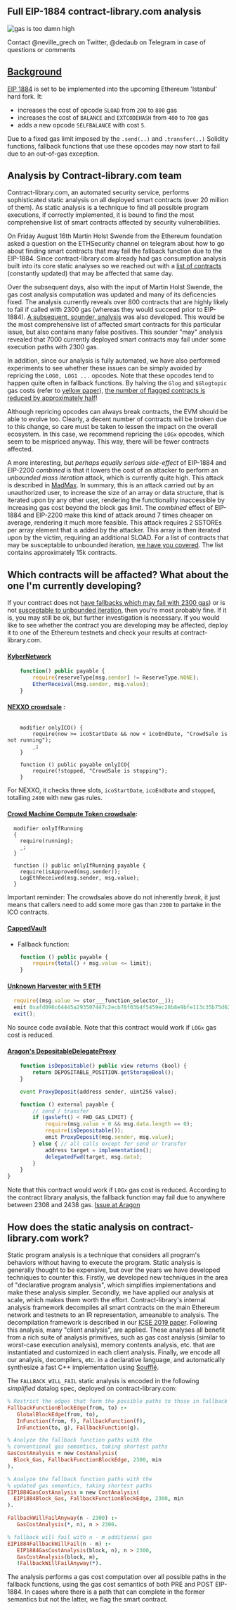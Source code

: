 ## Full EIP-1884 contract-library.com analysis

![gas is too damn high](https://opimedia.azureedge.net/-/media/Images/MEN/Editorial/Blogs/Ask-Our-Experts/Why-Is-Gas-Suddenly-So-Expensive/gas-prices1.gif?la=en&hash=78FE781F98614F6BC2135F56B4C5D85165DD32E5 "gas is too damn high :)")

Contact @neville_grech on Twitter, @dedaub on Telegram in case of questions or comments

## [Background](https://github.com/holiman/eip-1884-security/blob/master/README.md#background)

[EIP 1884](https://eips.ethereum.org/EIPS/eip-1884) is set to be implemented into the upcoming Ethereum 'Istanbul' hard fork. It:

- increases the cost of opcode `SLOAD` from `200` to `800` gas
- increases the cost of `BALANCE` and `EXTCODEHASH` from `400` to `700` gas
- adds a new opcode `SELFBALANCE` with cost `5`.

Due to a fixed gas limit imposed by the `.send(..)` and `.transfer(..)` Solidity functions, fallback functions that
use these opcodes may now start to fail due to an out-of-gas exception.

## Analysis by Contract-library.com team
Contract-library.com, an automated security service, performs sophisticated static analysis on all deployed smart contracts (over 20 million of them). As static analysis is a technique to find all possible program executions, if correctly implemented, it is bound to find the most comprehensive list of smart contracts affected by security vulnerabilities.

On Friday August 16th Martin Holst Swende from the Ethereum foundation asked a question on the ETHSecurity channel on telegram about how to go about finding smart contracts that may fail the fallback function due to the EIP-1884. Since contract-library.com already had gas consumption analysis built into its core static analyses so we reached out with a [list of contracts](https://contract-library.com/?w=FALLBACK_WILL_FAIL) (constantly updated) that may be affected that same day.


Over the subsequent days, also with the input of Martin Holst Swende, the gas cost analysis computation was updated and many of its deficencies fixed. The analysis currently reveals over 800 contracts that are highly likely to fail if called with 2300 gas (whereas they would succeed prior to EIP-1884). [A subsequent, sounder, analysis](https://contract-library.com/?w=FALLBACK_MAY_FAIL) was also developed. This would be the most comprehensive list of affected smart contracts for this particular issue, but also contains many false positives. This sounder "may" analysis revealed that 7000 currently deployed smart contracts may fail under some execution paths with 2300 gas.

In addition, since our analysis is fully automated, we have also performed experiments to see whether these issues can be simply avoided by repricing the `LOG0, LOG1 ...` opcodes. Note that these opcodes tend to happen quite often in fallback functions. By halving the `Glog` and `$Glogtopic` gas costs (refer to [yellow paper](https://ethereum.github.io/yellowpaper/paper.pdf)), [the number of flagged contracts is reduced by approximately half](https://contract-library.com/?w=FALLBACK_WILL_FAIL%20(cheap%20LOG))!

Although repricing opcodes can always break contracts, the EVM should be able to evolve too. Clearly, a decent number of
contracts will be broken due to this change, so care must be taken to lessen the impact on the overall ecosystem.
In this case, we recommend repricing the `LOGx` opcodes, which seem to be mispriced anyway. This way, there will be
fewer contracts affected.

A more interesting, but *perhaps equally serious side-effect* of EIP-1884 and EIP-2200 *combined* is that it lowers the cost of an attacker to perform an *unbounded mass iteration* attack, which is currently quite high. This attack is described in [MadMax](https://www.nevillegrech.com/assets/pdf/madmax-oopsla18.pdf). In summary, this is an attack carried out by an unauthorized user, to increase the size of an array or data structure, that is iterated upon by any other user, rendering the functionality inaccessible by increasing gas cost beyond the block gas limit. The *combined* effect of EIP-1884 and EIP-2200 make this kind of attack around 7 times cheaper on average, rendering it much more feasible. This attack requires 2 SSTOREs per array element that is added by the attacker. This array is then iterated upon by the victim, requiring an additional SLOAD. For a list of contracts that may be susceptable to unbounded iteration, [we have you covered](https://contract-library.com/?w=DoS%20(Unbounded%20Operation)). The list contains approximately 15k contracts.

## Which contracts will be affacted? What about the one I'm currently developing?
If your contract does not [have fallbacks which may fail with 2300 gas](https://contract-library.com/?w=FALLBACK_MAY_FAIL)) or is not [susceptable to unbounded iteration](https://contract-library.com/?w=DoS%20(Unbounded%20Operation)), then you're most probably fine. If it is, you may still be ok, but further investigation is necessary. If you would like to see whether the contract you are developing may be affected, deploy it to one of the Ethereum testnets and check your results at contract-library.com.

#### [KyberNetwork](https://contract-library.com/contracts/Ethereum/0x9ae49c0d7f8f9ef4b864e004fe86ac8294e20950)
```js
    function() public payable {
        require(reserveType[msg.sender] != ReserveType.NONE);
        EtherReceival(msg.sender, msg.value);
    }
```
#### [NEXXO crowdsale](https://contract-library.com/contracts/Ethereum/0x2c7fa71e31c0c6bb9f21fc3c098ac2c53f8598cc) :

```

    modifier onlyICO() {
        require(now >= icoStartDate && now < icoEndDate, "CrowdSale is not running");
        _;
    }

    function () public payable onlyICO{
        require(!stopped, "CrowdSale is stopping");
    }

```
For NEXXO, it checks three slots, `icoStartDate`, `icoEndDate` and `stopped`, totalling `2400` with new gas rules. 


#### [Crowd Machine Compute Token crowdsale](https://contract-library.com/contracts/Ethereum/0x5fe56cb82b3d88b6e37d3a9dba8f5b40b28dda7e):
```
  modifier onlyIfRunning
  {
    require(running);
    _;
  }

  function () public onlyIfRunning payable {
    require(isApproved(msg.sender));
    LogEthReceived(msg.sender, msg.value);
  }

```
Important reminder: The crowdsales above do not inherently _break_, it just means that callers need to add some more gas than `2300` to partake in the ICO contracts. 


#### [CappedVault](https://contract-library.com/contracts/Ethereum/0x91b9d2835ad914bc1dcfe09bd1816febd04fd689)
- Fallback function:
```js
    function () public payable {
        require(total() + msg.value <= limit);
    }
```
#### [Unknown Harvester with 5 ETH](https://contract-library.com/contracts/Ethereum/0x1347bb1cef4bf0db92294c1b52a22f190eaa04ac)
```js
  require((msg.value >= stor___function_selector__));
  emit 0xafd096c64445a293507447c2ecb78f03b4f5459ec28b8e9bfe113c35b75d624a(address(msg.sender), msg.value, 0x447);
  exit();
```
No source code available. Note that this contract would work if `LOGx` gas cost is reduced.

#### [Aragon's DepositableDelegateProxy](https://contract-library.com/contracts/Ethereum/0x0a74d136fafed0f8d58ce4b7307283695ec7a0b6)
```js
    function isDepositable() public view returns (bool) {
        return DEPOSITABLE_POSITION.getStorageBool();
    }

    event ProxyDeposit(address sender, uint256 value);

    function () external payable {
        // send / transfer
        if (gasleft() < FWD_GAS_LIMIT) {
            require(msg.value > 0 && msg.data.length == 0);
            require(isDepositable());
            emit ProxyDeposit(msg.sender, msg.value);
        } else { // all calls except for send or transfer
            address target = implementation();
            delegatedFwd(target, msg.data);
        }
    }
}
```
Note that this contract would work if `LOGx` gas cost is reduced. According to the contract library analysis, the fallback function may fail due to anywhere between 2308 and 2438 gas. [Issue at Aragon](https://github.com/aragon/aragonOS/issues/549)

## How does the static analysis on contract-library.com work?

Static program analysis is a technique that considers all program's behaviors without having to execute the program. Static analysis is generally thought to be expensive, but over the years we have developed techniques to counter this. Firstly, we developed new techniques in the area of "declarative program analysis", which simplifies implementations and make these analysis simpler. Secondly, we have applied our analysis at scale, which makes them worth the effort. Contract-library's internal analysis framework decompiles all smart contracts on the main Ethereum network and testnets to an IR representation, ameanable to analysis. The decompilation framework is described in our [ICSE 2019 paper](https://www.nevillegrech.com/assets/pdf/gigahorse-icse.pdf). Following this analysis, many "client analysis", are applied. These analyses all benefit from a rich suite of analysis primitives, such as gas cost analysis (similar to worst-case execution analysis), memory contents analysis, etc. that are instantiated and customized in each client analysis. Finally, we encode all our analysis, decompilers, etc. in a declarative language, and automatically synthesize a fast C++ implementation using [Soufflé](https://souffle-lang.github.io/).

The `FALLBACK_WILL_FAIL` static analysis is encoded in the following *simplified* datalog spec, deployed on contract-library.com:

```prolog
% Restrict the edges that form the possible paths to those in fallback functions
FallbackFunctionBlockEdge(from, to) :-
   GlobalBlockEdge(from, to), 
   InFunction(from, f), FallbackFunction(f),
   InFunction(to, g), FallbackFunction(g).

% Analyze the fallback function paths with the
% conventional gas semantics, taking shortest paths
GasCostAnalysis = new CostAnalysis(
  Block_Gas, FallbackFunctionBlockEdge, 2300, min
).

% Analyze the fallback function paths with the
% updated gas semantics, taking shortest paths
EIP1884GasCostAnalysis = new CostAnalysis(
  EIP1884Block_Gas, FallbackFunctionBlockEdge, 2300, min
).

FallbackWillFailAnyway(n - 2300) :-
   GasCostAnalysis(*, n), n > 2300.

% fallback will fail with n - m additional gas
EIP1884FallbackWillFail(n - m) :-
   EIP1884GasCostAnalysis(block, n), n > 2300,
   GasCostAnalysis(block, m),
   !FallbackWillFailAnyway(*).
``` 

The analysis performs a gas cost computation over all possible paths in the fallback functions, using the gas cost semantics of both PRE and POST EIP-1884. In cases where there is a path that can complete in the former semantics but not the latter, we flag the smart contract.
